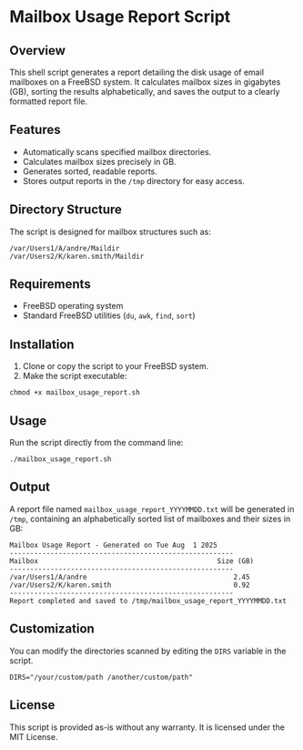 # Mailbox Usage Report Script

## Overview

This shell script generates a report detailing the disk usage of email mailboxes on a FreeBSD system. It calculates mailbox sizes in gigabytes (GB), sorting the results alphabetically, and saves the output to a clearly formatted report file.

## Features

* Automatically scans specified mailbox directories.
* Calculates mailbox sizes precisely in GB.
* Generates sorted, readable reports.
* Stores output reports in the `/tmp` directory for easy access.

## Directory Structure

The script is designed for mailbox structures such as:

```
/var/Users1/A/andre/Maildir
/var/Users2/K/karen.smith/Maildir
```

## Requirements

* FreeBSD operating system
* Standard FreeBSD utilities (`du`, `awk`, `find`, `sort`)

## Installation

1. Clone or copy the script to your FreeBSD system.
2. Make the script executable:

```shell
chmod +x mailbox_usage_report.sh
```

## Usage

Run the script directly from the command line:

```shell
./mailbox_usage_report.sh
```

## Output

A report file named `mailbox_usage_report_YYYYMMDD.txt` will be generated in `/tmp`, containing an alphabetically sorted list of mailboxes and their sizes in GB:

```
Mailbox Usage Report - Generated on Tue Aug  1 2025
-------------------------------------------------------
Mailbox                                            Size (GB)
-------------------------------------------------------
/var/Users1/A/andre                                    2.45
/var/Users2/K/karen.smith                              0.92
-------------------------------------------------------
Report completed and saved to /tmp/mailbox_usage_report_YYYYMMDD.txt
```

## Customization

You can modify the directories scanned by editing the `DIRS` variable in the script.

```shell
DIRS="/your/custom/path /another/custom/path"
```

## License

This script is provided as-is without any warranty. It is licensed under the MIT License.
